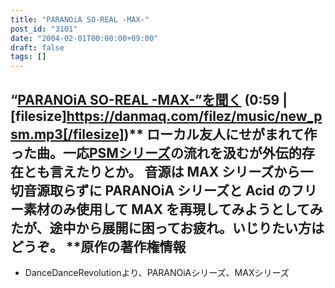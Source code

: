 ```yaml
---
title: "PARANOiA SO-REAL -MAX-"
post_id: "3101"
date: "2004-02-01T00:00:00+09:00"
draft: false
tags: []
---
```



## “[PARANOiA SO-REAL -MAX-”を聞く](/filez/music/new_psm.mp3) (0:59 | [filesize]https://danmaq.com/filez/music/new_psm.mp3[/filesize])** ローカル友人にせがまれて作った曲。一応[PSMシリーズ](/tag/PSM)の流れを汲むが外伝的存在とも言えたりとか。 音源は MAX シリーズから一切音源取らずに PARANOiA シリーズと Acid のフリー素材のみ使用して MAX を再現してみようとしてみたが、途中から展開に困ってお疲れ。いじりたい方はどうぞ。  **原作の著作権情報

  * DanceDanceRevolutionより、PARANOiAシリーズ、MAXシリーズ
